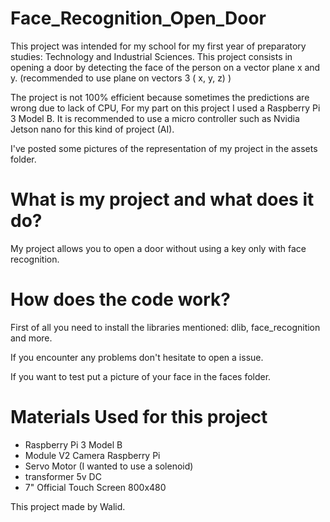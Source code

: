 # Face_Recognition_Open_Door

This project was intended for my school for my first year of preparatory studies: Technology and Industrial Sciences.
This project consists in opening a door by detecting the face of the person on a vector plane x and y. (recommended to use plane on vectors 3 ( x, y, z) )

The project is not 100% efficient because sometimes the predictions are wrong due to lack of CPU, For my part on this project I used a Raspberry Pi 3 Model B. It is recommended to use a micro controller such as Nvidia Jetson nano for this kind of project (AI).

I've posted some pictures of the representation of my project in the assets folder.


# What is my project and what does it do?

My project allows you to open a door without using a key only with face recognition.

# How does the code work?

First of all you need to install the libraries mentioned: dlib, face_recognition and more.

If you encounter any problems don't hesitate to open a issue.

If you want to test put a picture of your face in the faces folder.

# Materials Used for this project

- Raspberry Pi 3 Model B
- Module V2 Camera Raspberry Pi 
- Servo Motor (I wanted to use a solenoid)
- transformer 5v DC
- 7" Official Touch Screen 800x480

This project made by Walid.
